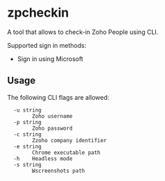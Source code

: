 # zpcheckin

A tool that allows to check-in Zoho People using CLI.

Supported sign in methods:
  * Sign in using Microsoft

## Usage

The following CLI flags are allowed:
```
  -u string
    	Zoho username
  -p string
    	Zoho password
  -c string
    	Zzoho company identifier
  -e string
    	Chrome executable path
  -h	Headless mode
  -s string
    	Ыscreenshots path
```